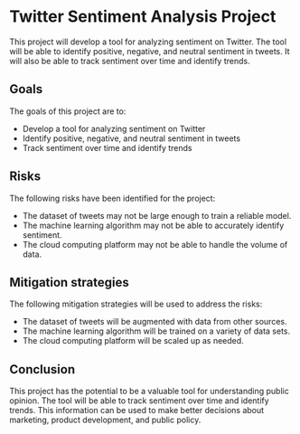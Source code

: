 # Twitter Sentiment Analysis Project

This project will develop a tool for analyzing sentiment on Twitter. The tool will be able to identify positive, negative, and neutral sentiment in tweets. It will also be able to track sentiment over time and identify trends.

## Goals

The goals of this project are to:

* Develop a tool for analyzing sentiment on Twitter
* Identify positive, negative, and neutral sentiment in tweets
* Track sentiment over time and identify trends


## Risks

The following risks have been identified for the project:

* The dataset of tweets may not be large enough to train a reliable model.
* The machine learning algorithm may not be able to accurately identify sentiment.
* The cloud computing platform may not be able to handle the volume of data.

## Mitigation strategies

The following mitigation strategies will be used to address the risks:

* The dataset of tweets will be augmented with data from other sources.
* The machine learning algorithm will be trained on a variety of data sets.
* The cloud computing platform will be scaled up as needed.

## Conclusion

This project has the potential to be a valuable tool for understanding public opinion. The tool will be able to track sentiment over time and identify trends. This information can be used to make better decisions about marketing, product development, and public policy.
